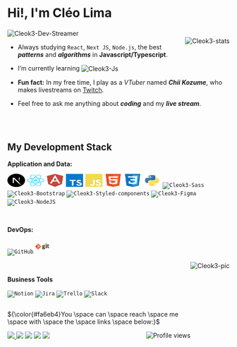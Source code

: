 <h1 align="left">Hi!, I'm Cléo Lima</h1>

<img align="center" alt="Cleok3-Dev-Streamer" height="50" src="https://img.shields.io/badge/Frontend%20Developer%20-%26%20Streamer-fa6eb4?style=flat">

<br>

<img align="right" alt="Cleok3-stats" src="https://github-readme-stats.vercel.app/api/top-langs?username=Cleok3Lima&show_icons=true&langs_count=10&layout=donut&theme=radical">

- Always studying <code>React</code>, <code>Next JS</code>, <code>Node.js</code>, the best **_patterns_** and **_algorithms_** in **Javascript/Typescript**.
    
- <a>
  <div>
    I’m currently learning <img align="center" alt="Cleok3-Js" width="50" src="https://cdn.jsdelivr.net/gh/devicons/devicon/icons/nestjs/nestjs-plain-wordmark.svg">
  </div>
</a>

- **Fun fact:** In my free time, I play as a _VTuber_ named **_Chii Kozume_**, who makes livestreams on [Twitch](https://www.twitch.tv/chiikozume).

- Feel free to ask me anything about **_coding_** and my **_live stream_**. 

<br>
<br>
<!--![CleoK3's GitHub top langs](https://github-readme-stats.vercel.app/api/top-langs?username=Cleok3Lima&show_icons=true&langs_count=10&layout=donut&theme=radical)-->

## My Development Stack

**Application and Data:**

  <code><img alt="Cleok3-NextJS" height="30" width="40" src="https://raw.githubusercontent.com/devicons/devicon/master/icons/nextjs/nextjs-original.svg"></code>
  <code><img alt="Cleok3-React" height="30" width="40" src="https://raw.githubusercontent.com/devicons/devicon/master/icons/react/react-original.svg"></code>
  <code><img alt="Cleok3-AngularJS" height="30" width="40" src="https://raw.githubusercontent.com/devicons/devicon/master/icons/angularjs/angularjs-plain.svg"></code>
  <code><img alt="Cleok3-Ts" height="30" width="40" src="https://raw.githubusercontent.com/devicons/devicon/master/icons/typescript/typescript-plain.svg"></code>
  <code><img alt="Cleok3-Js" height="30" width="40" src="https://raw.githubusercontent.com/devicons/devicon/master/icons/javascript/javascript-plain.svg"></code>
  <code><img alt="Cleok3-HTML" height="30" width="40" src="https://raw.githubusercontent.com/devicons/devicon/master/icons/html5/html5-original.svg"></code>
  <code><img alt="Cleok3-CSS" height="30" width="40" src="https://raw.githubusercontent.com/devicons/devicon/master/icons/css3/css3-original.svg"></code>
  <code><img alt="Cleok3-Python" height="30" width="40" src="https://raw.githubusercontent.com/devicons/devicon/master/icons/python/python-original.svg"></code>
  <code><img alt="Cleok3-Sass" height="30" width="40" src="https://cdn.jsdelivr.net/gh/devicons/devicon/icons/sass/sass-original.svg" /></code>
  <code><img alt="Cleok3-Bootstrap" height="30" width="40" src="https://cdn.jsdelivr.net/gh/devicons/devicon/icons/bootstrap/bootstrap-plain.svg" /></code>
  <code><img alt="Cleok3-Styled-components" height="30" width="40" src="https://img.shields.io/badge/-<💅>-fa6eb4?style=for-the-badge"></code>
  <code><img alt="Cleok3-Figma" height="30" width="40" src="https://cdn.jsdelivr.net/gh/devicons/devicon/icons/figma/figma-original.svg"></code>
  <code><img alt="Cleok3-NodeJS" height="30" width="40" src="https://cdn.jsdelivr.net/gh/devicons/devicon/icons/nodejs/nodejs-plain.svg"></code>
  

<br>

**DevOps:**

<code><img height="32" src="https://cdn3.iconfinder.com/data/icons/inficons/512/github.png" alt="GitHub"/></code>
<code><img height="32" src="https://raw.githubusercontent.com/github/explore/80688e429a7d4ef2fca1e82350fe8e3517d3494d/topics/git/git.png" alt="Git"/></code>

<img align="right" alt="Cleok3-pic" height="250" src="https://www.cleolima.dev/cleolimadev.svg">

<br>

**Business Tools**

<code><img height="32" src="https://cdn.iconscout.com/icon/free/png-512/notion-1693557-1442598.png" alt="Notion"/></code>
<code><img height="32" src="https://cdn.jsdelivr.net/gh/devicons/devicon/icons/jira/jira-plain-wordmark.svg" alt="Jira"/></code>
<code><img height="32" src="https://cdn.jsdelivr.net/gh/devicons/devicon/icons/trello/trello-plain.svg" alt="Trello"/></code>
<code><img height="32" src="https://cdn.jsdelivr.net/gh/devicons/devicon/icons/slack/slack-original.svg" alt="Slack"/></code>


##

${\color{#fa6eb4}You \space can \space reach \space me \space with \space the \space links \space below:}$
<div>
  <a href="https://www.linkedin.com/in/cleosouzalima/" target="_blank">
    <img src="https://img.shields.io/badge/-LinkedIn-%230077B5?style=for-the-badge&logo=linkedin&logoColor=white" target="_blank">
  </a>
  <a href="https://codepen.io/cleok3lima" target="_blank"><img src="https://img.shields.io/badge/Codepen-1e1f26?style=for-the-badge&logo=codepen&logoColor=white" target="_blank"></a>
  <a href="mailto:cleolimadev@gmail.com"><img src="https://img.shields.io/badge/-Gmail-%23333?style=for-the-badge&logo=gmail&logoColor=white" target="_blank"></a>
  <a href="https://www.twitch.tv/chiikozume" target="_blank"><img src="https://img.shields.io/badge/Twitch-9146FF?style=for-the-badge&logo=twitch&logoColor=white" target="_blank"></a>
  <a href="https://discord.gg/fbkpjVAYmj" target="_blank"><img src="https://img.shields.io/badge/Discord-7289DA?style=for-the-badge&logo=discord&logoColor=white" target="_blank"></a>
  <a align="right"> <img align="right" src="https://komarev.com/ghpvc/?username=Cleok3Lima&color=fa6eb4&style=for-the-badge" alt="Profile views" /></a>
</div>
